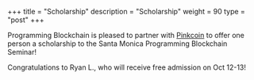 +++
title = "Scholarship"
description = "Scholarship"
weight = 90
type = "post"
+++

Programming Blockchain is pleased to partner with [Pinkcoin](https://getstarted.with.pink/) to offer one person a scholarship to the Santa Monica Programming Blockchain Seminar!

Congratulations to Ryan L., who will receive free admission on Oct 12-13!